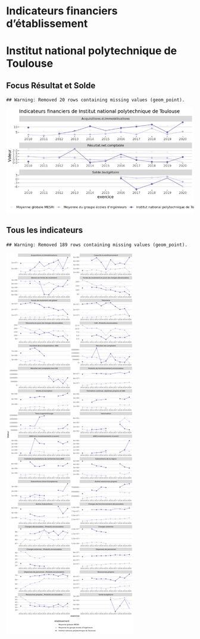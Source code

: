 Indicateurs financiers d’établissement
================

# Institut national polytechnique de Toulouse

## Focus Résultat et Solde

    ## Warning: Removed 20 rows containing missing values (geom_point).

![](institut_national_polytechnique_de_toulouse_files/figure-gfm/etab.focus-1.png)<!-- -->

## Tous les indicateurs

    ## Warning: Removed 189 rows containing missing values (geom_point).

![](institut_national_polytechnique_de_toulouse_files/figure-gfm/etab-1.png)<!-- -->
